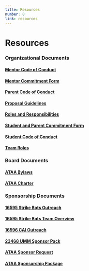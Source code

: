 ```yaml
---
title: Resources
number: 8
link: resources
---
```

<div class="container" style="padding: 0px">
	<div class="row">
		<div class="col-12">
			<h1>Resources</h1>
		</div>
	</div>
	<div class="row">
        <div class="col-sm-4 col-12">
			<h3>Organizational Documents</h3>
            <a href="../resources/pdf/organizational/ATAA Mentor Code of Conduct.pdf"><h4>Mentor Code of Conduct</h4></a>
            <a href="../resources/pdf/organizational/ATAA Mentor Commitment Form Template.pdf"><h4>Mentor Commitment Form</h4></a>
            <a href="../resources/pdf/organizational/ATAA Parent Code of Conduct.pdf"><h4>Parent Code of Conduct</h4></a>
            <a href="../resources/pdf/organizational/ATAA Proposal Guidelines.pdf"><h4>Proposal Guidelines</h4></a>
            <a href="../resources/pdf/organizational/ATAA Roles & Responsibilities.pdf"><h4>Roles and Responsibilities</h4></a>
            <a href="../resources/pdf/organizational/ATAA Student and Parent Commitment Form Template.pdf"><h4>Student and Parent Commitment Form</h4></a>
            <a href="../resources/pdf/organizational/ATAA Student Code of Conduct.pdf"><h4>Student Code of Conduct</h4></a>
            <a href="../resources/pdf/organizational/FORGE 4421 FRC Team Roles.pdf"><h4>Team Roles</h4></a>
		</div>
        <div class="col-sm-4 col-12">
			<h3>Board Documents</h3>
            <a href="../resources/pdf/board/ATAA Bylaws.pdf"><h4>ATAA Bylaws</h4></a>
            <a href="../resources/pdf/board/ATAA Charter.pdf"><h4>ATAA Charter</h4></a>
		</div>
        <div class="col-sm-4 col-12">
			<h3>Sponsorship Documents</h3>
            <a href="../resources/pdf/sponsorship/16595 Strike Bots Outreach.pdf"><h4>16595 Strike Bots Outreach</h4></a>
            <a href="../resources/pdf/sponsorship/16595 Strike Bots Team Overview.pdf"><h4>16595 Strike Bots Team Overview</h4></a>
            <a href="../resources/pdf/sponsorship/16596 CAI Outreach day.pdf"><h4>16596 CAI Outreach</h4></a>
            <a href="../resources/pdf/sponsorship/23468 UMM Sponsor pack.pdf"><h4>23468 UMM Sponsor Pack</h4></a>
            <a href="../resources/pdf/sponsorship/ATAA Sponsor Request 2024 competition season.pdf"><h4>ATAA Sponsor Request</h4></a>
            <a href="../resources/pdf/sponsorship/ATAA sponsorship package.pdf"><h4>ATAA Sponsorship Package</h4></a>
		</div>
	</div>
</div>